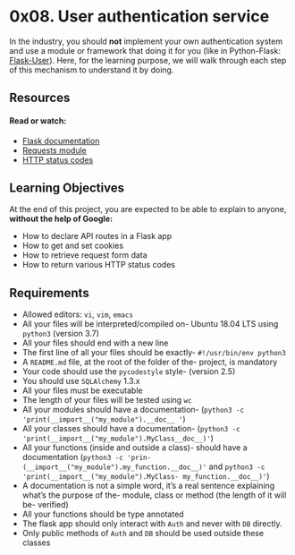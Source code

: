 0x08. User authentication service
===

In the industry, you should **not** implement your own authentication system and use a module or framework that doing it for you (like in Python-Flask: [Flask-User](https://flask-user.readthedocs.io/en/latest/)). Here, for the learning purpose, we will walk through each step of this mechanism to understand it by doing.

Resources
---
#### Read or watch:

- [Flask documentation](https://flask.palletsprojects.com/en/1.1.x/quickstart/)
- [Requests module](https://requests.kennethreitz.org/en/master/user/quickstart/)
- [HTTP status codes](https://www.w3.org/Protocols/rfc2616/rfc2616-sec10.html)

## Learning Objectives

At the end of this project, you are expected to be able to explain to anyone, **without the help of Google:**

- How to declare API routes in a Flask app
- How to get and set cookies
- How to retrieve request form data
- How to return various HTTP status codes

## Requirements

- Allowed editors: ```vi```, ```vim```, ```emacs```
- All your files will be interpreted/compiled on- Ubuntu 18.04 LTS using ```python3``` (version 3.7)
- All your files should end with a new line
- The first line of all your files should be exactly- ```#!/usr/bin/env python3```
- A ```README.md``` file, at the root of the folder of the- project, is mandatory
- Your code should use the ```pycodestyle``` style- (version 2.5)
- You should use ```SQLAlchemy``` 1.3.x
- All your files must be executable
- The length of your files will be tested using ```wc```
- All your modules should have a documentation- (```python3 -c 'print(__import__("my_module").__doc__ '```)
- All your classes should have a documentation- (```python3 -c 'print(__import__("my_module").MyClass__doc__)'```)
- All your functions (inside and outside a class)- should have a documentation (```python3 -c 'prin- (__import__("my_module").my_function.__doc__)'``` and ```python3 -c 'print(__import__("my_module").MyClass- my_function.__doc__)'```)
- A documentation is not a simple word, it’s a real sentence explaining what’s the purpose of the- module, class or method (the length of it will be- verified)
- All your functions should be type annotated
- The flask app should only interact with ```Auth``` and never with ```DB``` directly.
- Only public methods of ```Auth``` and ```DB``` should be used outside these classes
